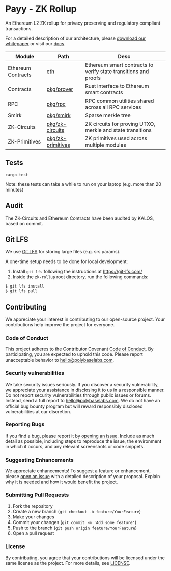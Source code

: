 # Payy - ZK Rollup

An Ethereum L2 ZK rollup for privacy preserving and regulatory compliant transactions. 

For a detailed description of our architecture, please [download our whitepaper](https://polybase.github.io/zk-rollup/whitepaper.pdf) or visit our [docs](https://payy.network/docs).


| Module             | Path                                    | Desc                                                            |
|--------------------|-----------------------------------------|-----------------------------------------------------------------|
| Ethereum Contracts | [eth](/eth)                             | Ethereum smart contracts to verify state transitions and proofs |
| Contracts          | [pkg/prover](/pkg/prover)               | Rust interface to Ethereum smart contracts                      |
| RPC                | [pkg/rpc](/pkg/rpc-server)              | RPC common utilities shared across all RPC services             |
| Smirk              | [pkg/smirk](/pkg/smirk)                 | Sparse merkle tree                                              |
| ZK-Circuits        | [pkg/zk-circuits](/pkg/zk-circuits)     | ZK circuits for proving UTXO, merkle and state transitions      |
| ZK-Primitives      | [pkg/zk-primitives](/pkg/zk-primitives) | ZK primitives used across multiple modules                      |


## Tests

```
cargo test
```

Note: these tests can take a while to run on your laptop (e.g. more than 20 minutes)


## Audit

The ZK-Circuits and Ethereum Contracts have been audited by KALOS, based on commit.


## Git LFS

We use [Git LFS](https://git-lfs.com/) for storing large files (e.g. srs params).

A one-time setup needs to be done for local development:

  1. Install `git lfs` following the instructions at https://git-lfs.com/
  2. Inside the `zk-rollup` root directory, run the following commands:

  ```bash
  $ git lfs install
  $ git lfs pull
  ```


## Contributing

We appreciate your interest in contributing to our open-source project. Your contributions help improve the project for everyone.

### Code of Conduct

This project adheres to the Contributor Covenant [Code of Conduct](CODE_OF_CONDUCT.md). By participating, you are expected to uphold this code. Please report unacceptable behavior to [hello@polybaselabs.com](mailto:hello@polybaselabs.com).

### Security vulnerabilities

We take security issues seriously. If you discover a security vulnerability, we appreciate your assistance in disclosing it to us in a responsible manner. Do not report security vulnerabilities through public issues or forums. Instead, send a full report to [hello@polybaselabs.com](mailto:hello@polybaselabs.com). We do not have an official bug bounty program but will reward responsibly disclosed vulnerabilities at our discretion.


### Reporting Bugs

If you find a bug, please report it by [opening an issue](https://github.com/polybase/payy/issues). Include as much detail as possible, including steps to reproduce the issue, the environment in which it occurs, and any relevant screenshots or code snippets.

### Suggesting Enhancements

We appreciate enhancements! To suggest a feature or enhancement, please [open an issue](https://github.com/polybase/payy/issues) with a detailed description of your proposal. Explain why it is needed and how it would benefit the project.

### Submitting Pull Requests

1. Fork the repository
2. Create a new branch (`git checkout -b feature/YourFeature`)
3. Make your changes
4. Commit your changes (`git commit -m 'Add some feature'`)
5. Push to the branch (`git push origin feature/YourFeature`)
6. Open a pull request

### License

By contributing, you agree that your contributions will be licensed under the same license as the project. For more details, see [LICENSE](LICENSE).
